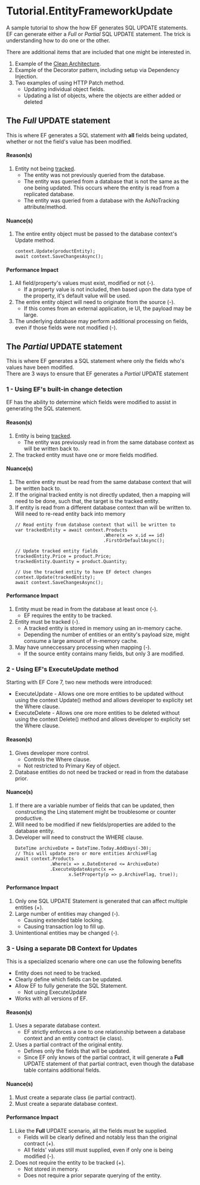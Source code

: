 # Tutorial.EntityFrameworkUpdate 
A sample tutorial to show the how EF generates SQL UPDATE statements.
EF can generate either a *Full* or *Partial* SQL UPDATE statement.
The trick is understanding how to do one or the other.

There are additional items that are included that one might be interested in.  
1.  Example of the [Clean Architecture](https://levelup.gitconnected.com/clean-architecture-86c4f03e4771).
2.  Example of the Decorator pattern, including setup via Dependency Injection.  
3.  Two examples of using HTTP Patch method.  
    -  Updating individual object fields.
    -  Updating a list of objects, where the objects are either added or deleted


## The *Full* UPDATE statement
This is where EF generates a SQL statement with **all** fields being updated, whether or not the field's value has been modified.
#### Reason(s)
1.  Entity not being [tracked](https://learn.microsoft.com/en-us/ef/core/querying/tracking).
    -  The entity was not previously queried from the database.
    -  The entity was queried from a database that is not the same as the one being updated.  This occurs where the entity is read from a replicated database.
    -  The entity was queried from a database with the AsNoTracking attribute/method.

#### Nuance(s)
1.  The entire entity object must be passed to the database context's Update method.
    ```    
    context.Update(productEntity);
    await context.SaveChangesAsync();
    ```
#### Performance Impact
1.  All field/property's values must exist, modified or not (-).
    -  If a property value is not included, then based upon the data type of the property, it's default value will be used.
2.  The entire entity object will need to originate from the source (-).
    -  If this comes from an external application, ie UI, the payload may be large.
3.  The underlying database may perform additional processing on fields, even if those fields were not modified (-).


## The *Partial* UPDATE statement
This is where EF generates a SQL statement where only the fields who's values have been modified.  
There are 3 ways to ensure that EF generates a *Partial* UPDATE statement

### 1 - Using EF's built-in change detection
EF has the ability to determine which fields were modified to assist in generating the SQL statement.
#### Reason(s)
1.  Entity is being [tracked](https://learn.microsoft.com/en-us/ef/core/querying/tracking).
    -  The entity was previously read in from the same database context as will be written back to.
2.  The tracked entity must have one or more fields modified.

#### Nuance(s)
1.  The entire entity must be read from the same database context that will be written back to.
2.  If the original tracked entity is not directly updated, then a mapping will need to be done, such that, the target is the tracked entity.
3.  If entity is read from a different database context than will be written to.  Will need to re-read entity back into memory
    ```    
    // Read entity from database context that will be written to
    var trackedEntity = await context.Products
                                     .Where(x => x.id == id)
                                     .FirstOrDefaultAsync();
    
    // Update tracked entity fields
    trackedEntity.Price = product.Price;
    trackedEntity.Quantity = product.Quantity;

    // Use the tracked entity to have EF detect changes
    context.Update(trackedEntity);
    await context.SaveChangesAsync();
    ```
#### Performance Impact
1.  Entity must be read in from the database at least once (-).
    -  EF requires the entity to be tracked.
2.  Entity must be tracked (-).
    -  A tracked entity is stored in memory using an in-memory cache.
    -  Depending the number of entities or an entity's payload size,  might consume a large amount of in-memory cache.
3.  May have unneccessary processing when mapping (-).
    -  If the source entity contains many fields, but only 3 are modified.


### 2 - Using EF's ExecuteUpdate method
Starting with EF Core 7, two new methods were introduced:
-  ExecuteUpdate - Allows one ore more entities to be updated without using the context Update() method and allows developer to explicity set the Where clause.
-  ExecuteDelete - Allows one ore more entities to be deleted without using the context Delete() method and allows developer to explicity set the Where clause.
#### Reason(s)
1.  Gives developer more control.
    -  Controls the Where clause.
    -  Not restricted to Primary Key of object.
2.  Database entities do not need be tracked or read in from the database prior.

#### Nuance(s)
1.  If there are a variable number of fields that can be updated, then constructing the Linq statement might be troublesome or counter productive.
2.  Will need to be modified if new fields/properties are added to the database entity.
3.  Developer will need to construct the WHERE clause.
    ```    
    DateTime archiveDate = DateTime.Today.AddDays(-30);
    // This will update zero or more entities ArchiveFlag
    await context.Products
                 .Where(x => x.DateEntered <= ArchiveDate)
                 .ExecuteUpdateAsync(x => 
                        x.SetProperty(p => p.ArchiveFlag, true));
    ```

#### Performance Impact
1.  Only one SQL UPDATE Statement is generated that can affect multiple entities (+).
2.  Large number of entities may changed (-).
    -  Causing extended table locking.
    -  Causing transaction log to fill up.
3.  Unintentional entities may be changed (-).


### 3 - Using a separate DB Context for Updates
This is a specialized scenario where one can use the following benefits
-  Entity does not need to be tracked.
-  Clearly define which fields can be updated.
-  Allow EF to fully generate the SQL Statement.
    -  Not using ExecuteUpdate
-  Works with all versions of EF.

#### Reason(s)
1.  Uses a separate database context.
    -  EF strictly enforces a one to one relationship between a database context and an entity contract (ie class).
2.  Uses a partial contract of the original entity.
    -  Defines only the fields that will be updated.
    -  Since EF only knows of the partial contract, it will generate a **Full** UPDATE statement of that partial contract, even though the database table contains additional fields.

#### Nuance(s)
1.  Must create a separate class (ie partial contract).
2.  Must create a separate database context.

#### Performance Impact
1.  Like the **Full** UPDATE scenario, all the fields must be supplied.
    -  Fields will be clearly defined and notably less than the original contract (+).
    -  All fields' values still must supplied, even if only one is being modified (-).
2.  Does not require the entity to be tracked (+).
    -  Not stored in memory.
    -  Does not require a prior separate querying of the entity.
